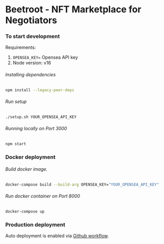 # Beetroot - NFT Marketplace for Negotiators

### To start development

Requirements:

1. `OPENSEA_KEY=` Opensea API key
2. Node version: v16

###### Installing dependencies

```bash
npm install --legacy-peer-deps
```

###### Run setup

```bash
./setup.sh YOUR_OPENSEA_API_KEY
```

###### Running locally on Port 3000

```bash
npm start
```

### Docker deployment

###### Build docker image.

```bash
docker-compose build --build-arg OPENSEA_KEY="YOUR_OPENSEA_API_KEY"
```

###### Run docker container on Port 8000

```bash
docker-compose up
```

### Production deployment

Auto deployment is enabled via [Github workflow](.github).
